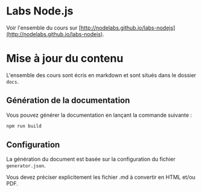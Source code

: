 # Labs Node.js

Voir l'ensemble du cours sur [http://nodelabs.github.io/labs-nodejs](http://nodelabs.github.io/labs-nodejs).

# Mise à jour du contenu

L'ensemble des cours sont écris en markdown et sont situés dans le dossier `docs`.

## Génération de la documentation

Vous pouvez générer la documentation en lançant la commande suivante :

```bash
npm run build
```

## Configuration

La génération du document est basée sur la configuration du fichier `generator.json`.

Vous devez préciser explicitement les fichier .md à convertir en HTML et/ou PDF.

